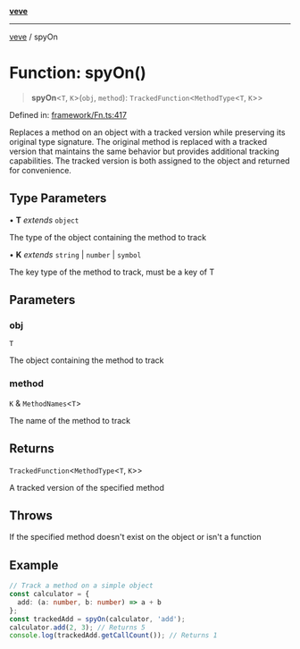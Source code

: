 [**veve**](../README.md)

***

[veve](../globals.md) / spyOn

# Function: spyOn()

> **spyOn**\<`T`, `K`\>(`obj`, `method`): `TrackedFunction`\<`MethodType`\<`T`, `K`\>\>

Defined in: [framework/Fn.ts:417](https://github.com/tinytools-oss/veve/blob/be5b78158f59e7a302962ea6dd3ce70d92b54d39/src/framework/Fn.ts#L417)

Replaces a method on an object with a tracked version while preserving its original type signature.
The original method is replaced with a tracked version that maintains the same behavior but provides
additional tracking capabilities. The tracked version is both assigned to the object and returned
for convenience.

## Type Parameters

• **T** *extends* `object`

The type of the object containing the method to track

• **K** *extends* `string` \| `number` \| `symbol`

The key type of the method to track, must be a key of T

## Parameters

### obj

`T`

The object containing the method to track

### method

`K` & `MethodNames`\<`T`\>

The name of the method to track

## Returns

`TrackedFunction`\<`MethodType`\<`T`, `K`\>\>

A tracked version of the specified method

## Throws

If the specified method doesn't exist on the object or isn't a function

## Example

```ts
// Track a method on a simple object
const calculator = {
  add: (a: number, b: number) => a + b
};
const trackedAdd = spyOn(calculator, 'add');
calculator.add(2, 3); // Returns 5
console.log(trackedAdd.getCallCount()); // Returns 1
```
